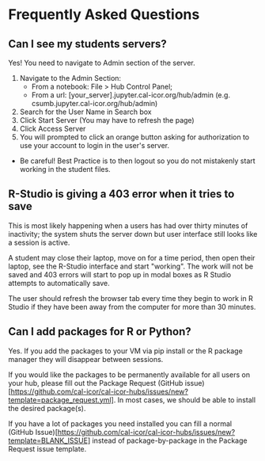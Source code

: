 # Frequently Asked Questions

## Can I see my students servers?
Yes! You need to navigate to Admin section of the server.
1. Navigate to the Admin Section:
    - From a notebook: File > Hub Control Panel;
    - From a url: [your_server].jupyter.cal-icor.org/hub/admin (e.g. csumb.jupyter.cal-icor.org/hub/admin)
2. Search for the User Name in Search box
3. Click Start Server (You may have to refresh the page)
4. Click Access Server
5. You will prompted to click an orange button asking for authorization to use your account to login in the user's server.

* Be careful! Best Practice is to then logout so you do not mistakenly start working in the student files.

## R-Studio is giving a 403 error when it tries to save
This is most likely happening when a users has had over thirty minutes of inactivity; the system shuts the server down but 
user interface still looks like a session is active. 

A student may close their laptop, move on for a time period, then open their laptop,
see the R-Studio interface and start "working". The work will not be saved and 403 errors will start to pop up in modal boxes as R Studio attempts to automatically save.

The user should refresh the browser tab every time they begin to work in R Studio if they have been away from the computer for more than 30 minutes.

## Can I add packages for R or Python?
Yes. If you add the packages to your VM via pip install or the R package manager they will disappear between sessions.

If you would like the packages to be permanently available for all users on your hub, please fill out the Package Request (GitHub issue)[https://github.com/cal-icor/cal-icor-hubs/issues/new?template=package_request.yml]. In most cases, we should be able to install the desired package(s).

If you have a lot of packages you need installed you can fill a normal (GitHub Issue)[https://github.com/cal-icor/cal-icor-hubs/issues/new?template=BLANK_ISSUE] instead of package-by-package in the Package Request issue template.
